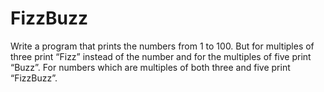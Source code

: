 # FizzBuzz
Write a program that prints the numbers from 1 to 100. But for multiples of three print “Fizz”
instead of the number and for the multiples of five print “Buzz”. 
For numbers which are multiples of both three and five print “FizzBuzz”.
